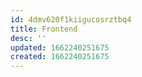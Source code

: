 ```yaml
---
id: 4dmv620f1kiigucosrztbq4
title: Frontend
desc: ''
updated: 1662240251675
created: 1662240251675
---
```

